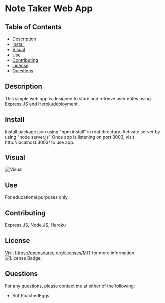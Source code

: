 # Note Taker Web App
## Table of Contents
- [Description](#description)
- [Install](#install)
- [Visual](#visual)
- [Use](#use)
- [Contributing](#contributing)
- [License](#license)
- [Questions](#questions)

## Description
This simple web app is designed to store and retrieve user notes using Express.JS and Herokudeployment. 
## Install
Install package.json using "npm install" in root directory. Activate server by using "node server.js" Once app is listening on port 3003, visit http://localhost:3003/ to use app.
## Visual
![Visual]()
## Use
For educational purposes only.
## Contributing
Express.JS, Node.JS, Heroku
## License
Visit https://opensource.org/licenses/MIT for more information.
![License Badge](https://img.shields.io/badge/license-MIT-orange);
## Questions
For any questions, please contact me at either of the following:
* SoftPoachedEggs
